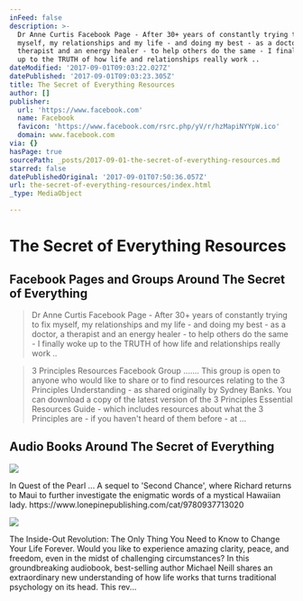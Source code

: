 ```yaml
---
inFeed: false
description: >-
  Dr Anne Curtis Facebook Page - After 30+ years of constantly trying to fix
  myself, my relationships and my life - and doing my best - as a doctor, a
  therapist and an energy healer - to help others do the same - I finally woke
  up to the TRUTH of how life and relationships really work ..
dateModified: '2017-09-01T09:03:22.027Z'
datePublished: '2017-09-01T09:03:23.305Z'
title: The Secret of Everything Resources
author: []
publisher:
  url: 'https://www.facebook.com'
  name: Facebook
  favicon: 'https://www.facebook.com/rsrc.php/yV/r/hzMapiNYYpW.ico'
  domain: www.facebook.com
via: {}
hasPage: true
sourcePath: _posts/2017-09-01-the-secret-of-everything-resources.md
starred: false
datePublishedOriginal: '2017-09-01T07:50:36.057Z'
url: the-secret-of-everything-resources/index.html
_type: MediaObject

---
```

# The Secret of Everything Resources

## Facebook Pages and Groups Around The Secret of Everything

> Dr Anne Curtis Facebook Page - After 30+ years of constantly trying to fix myself, my relationships and my life - and doing my best - as a doctor, a therapist and an energy healer - to help others do the same - I finally woke up to the TRUTH of how life and relationships really work ..

> 3 Principles Resources Facebook Group ....... This group is open to anyone who would like to share or to find resources relating to the 3 Principles Understanding - as shared originally by Sydney Banks. You can download a copy of the latest version of the 3 Principles Essential Resources Guide - which includes resources about what the 3 Principles are - if you haven't heard of them before - at ...

## Audio Books Around The Secret of Everything

<article style=""><img src="https://s3-us-west-2.amazonaws.com/the-grid-img/p/44fa8e7394ae8709c5dd47627ec2a8e7f7bf1d6c.php" /><p>In Quest of the Pearl ...  A sequel to 'Second Chance', where Richard returns to Maui to further investigate the enigmatic words of a mystical Hawaiian lady. https://www.lonepinepublishing.com/cat/9780937713020</p></article>

<article style=""><img src="https://s3-us-west-2.amazonaws.com/the-grid-img/p/b4caf0ae2444170d3525b53a044b51e4ed582d8b.jpg" /><p>The Inside-Out Revolution: The Only Thing You Need to Know to Change Your Life Forever.
  Would you like to experience amazing clarity, peace, and freedom, even in the midst of challenging circumstances? In this groundbreaking audiobook, best-selling author Michael Neill shares an extraordinary new understanding of how life works that turns traditional psychology on its head. This rev...</p></article>